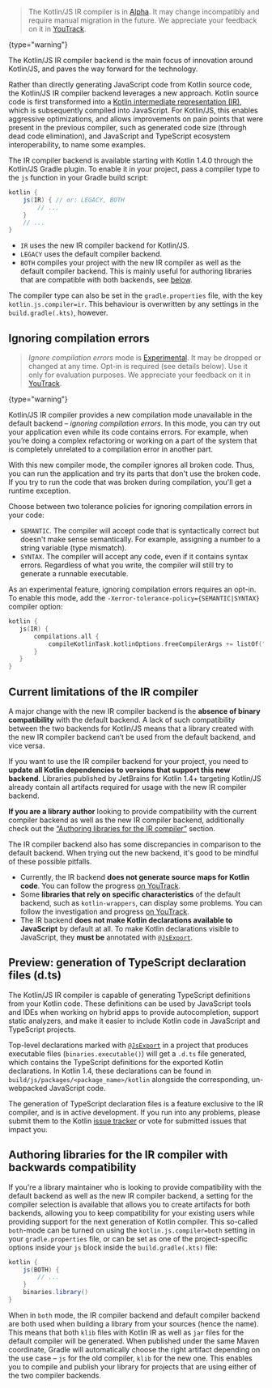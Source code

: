 [//]: # (title: Kotlin/JS IR compiler)

> The Kotlin/JS IR compiler is in [Alpha](components-stability.md). It may change incompatibly and require manual migration
>in the future. We appreciate your feedback on it in [YouTrack](https://youtrack.jetbrains.com/issues/KT).
>
{type="warning"}

The Kotlin/JS IR compiler backend is the main focus of innovation around Kotlin/JS, and paves the way forward for the
technology. 

Rather than directly generating JavaScript code from Kotlin source code, the Kotlin/JS IR compiler backend leverages a
new approach. Kotlin source code is first transformed into a
[Kotlin intermediate representation (IR)](whatsnew14.md#unified-backends-and-extensibility), 
which is subsequently compiled into JavaScript. For Kotlin/JS, this enables aggressive optimizations, and allows improvements
on pain points that were present in the previous compiler, such as generated code size (through dead code elimination),
and JavaScript and TypeScript ecosystem interoperability, to name some examples.

The IR compiler backend is available starting with Kotlin 1.4.0 through the Kotlin/JS Gradle plugin. To enable it in your
project, pass a compiler type to the `js` function in your Gradle build script:

<!--suppress ALL -->

```groovy
kotlin {
    js(IR) { // or: LEGACY, BOTH
        // ...
    }
    // ...
}
```

- `IR` uses the new IR compiler backend for Kotlin/JS.
- `LEGACY` uses the default compiler backend.
- `BOTH` compiles your project with the new IR compiler as well as the default compiler backend. This is mainly useful for authoring libraries that are compatible with both backends, see [below](#authoring-libraries-for-the-ir-compiler-with-backwards-compatibility).

The compiler type can also be set in the `gradle.properties` file, with the key `kotlin.js.compiler=ir`.
This behaviour is overwritten by any settings in the `build.gradle(.kts)`, however.

## Ignoring compilation errors

>_Ignore compilation errors_ mode is [Experimental](components-stability.md). It may be dropped or changed
> at any time. Opt-in is required (see details below). Use it only for evaluation purposes. We appreciate your feedback 
> on it in [YouTrack](https://youtrack.jetbrains.com/issues/KT).
>
{type="warning"}

Kotlin/JS IR compiler provides a new compilation mode unavailable in the default backend – _ignoring compilation errors_.
In this mode, you can try out your application even while its code contains errors.
For example, when you’re doing a complex refactoring or working on a part of the system that is completely unrelated to
a compilation error in another part.

With this new compiler mode, the compiler ignores all broken code. Thus, you can run the application and try its parts
that don't use the broken code. If you try to run the code that was broken during compilation, you'll get a 
runtime exception.

Choose between two tolerance policies for ignoring compilation errors in your code:
- `SEMANTIC`. The compiler will accept code that is syntactically correct but doesn't make sense semantically.
    For example, assigning a number to a string variable (type mismatch).
- `SYNTAX`. The compiler will accept any code, even if it contains syntax errors. Regardless of what you write, the
    compiler will still try to generate a runnable executable.
    
As an experimental feature, ignoring compilation errors requires an opt-in.
To enable this mode, add the `-Xerror-tolerance-policy={SEMANTIC|SYNTAX}` compiler option:

```kotlin
kotlin {
   js(IR) {
       compilations.all {
           compileKotlinTask.kotlinOptions.freeCompilerArgs += listOf("-Xerror-tolerance-policy=SYNTAX")
       }
   }
}
```

## Current limitations of the IR compiler

A major change with the new IR compiler backend is the **absence of binary compatibility** with the default backend.
A lack of such compatibility between the two backends for Kotlin/JS means that a library created with the new IR compiler
backend can’t be used from the default backend, and vice versa.

If you want to use the IR compiler backend for your project, you need to **update all Kotlin dependencies to versions
that support this new backend**. Libraries published by JetBrains for Kotlin 1.4+ targeting Kotlin/JS already contain all
artifacts required for usage with the new IR compiler backend.

**If you are a library author** looking to provide compatibility with the current compiler backend as well as the new IR
compiler backend, additionally check out the [“Authoring libraries for the IR compiler”](#authoring-libraries-for-the-ir-compiler-with-backwards-compatibility)
section.

The IR compiler backend also has some discrepancies in comparison to the default backend. When trying out the new backend,
it's good to be mindful of these possible pitfalls.

- Currently, the IR backend **does not generate source maps for Kotlin code**. You can follow the progress [on YouTrack](https://youtrack.jetbrains.com/issue/KT-39447).
- Some **libraries that rely on specific characteristics** of the default backend, such as `kotlin-wrappers`, can display some problems. You can follow the investigation and progress [on YouTrack](https://youtrack.jetbrains.com/issue/KT-40525).
- The IR backend **does not make Kotlin declarations available to JavaScript** by default at all. To make Kotlin declarations visible to JavaScript, they **must be** annotated with [`@JsExport`](js-to-kotlin-interop.md#jsexport-annotation).

## Preview: generation of TypeScript declaration files (d.ts)

The Kotlin/JS IR compiler is capable of generating TypeScript definitions from your Kotlin code. These definitions can be
used by JavaScript tools and IDEs when working on hybrid apps to provide autocompletion, support static analyzers, and
make it easier to include Kotlin code in JavaScript and TypeScript projects.

Top-level declarations marked with [`@JsExport`](js-to-kotlin-interop.md#jsexport-annotation) in a project that produces
executable files (`binaries.executable()`) will get a `.d.ts` file generated, which contains the TypeScript definitions
for the exported Kotlin declarations.
In Kotlin 1.4, these declarations can be found in `build/js/packages/<package_name>/kotlin` alongside the corresponding,
un-webpacked JavaScript code.

The generation of TypeScript declaration files is a feature exclusive to the IR compiler, and is in active development.
If you run into any problems, please submit them to the Kotlin [issue tracker](https://youtrack.jetbrains.com/issues?q=%23%7BKJS:%20d.ts%20generation%7D)
or vote for submitted issues that impact you. 

## Authoring libraries for the IR compiler with backwards compatibility

If you're a library maintainer who is looking to provide compatibility with the default backend as well as the new IR
compiler backend, a setting for the compiler selection is available that allows you to create artifacts for both backends,
allowing you to keep compatibility for your existing users while providing support for the next generation of Kotlin compiler.
This so-called `both`-mode can be turned on using the `kotlin.js.compiler=both` setting in your `gradle.properties` file,
or can be set as one of the project-specific options inside your `js` block inside the `build.gradle(.kts)` file:

```groovy
kotlin {
    js(BOTH) {
        // ...
    }
    binaries.library()
}
```

When in `both` mode, the IR compiler backend and default compiler backend are both used when building a library from your
sources (hence the name). This means that both `klib` files with Kotlin IR as well as `jar` files for the default compiler
will be generated. When published under the same Maven coordinate, Gradle will automatically choose the right artifact
depending on the use case – `js` for the old compiler, `klib` for the new one. This enables you to compile and publish
your library for projects that are using either of the two compiler backends.
